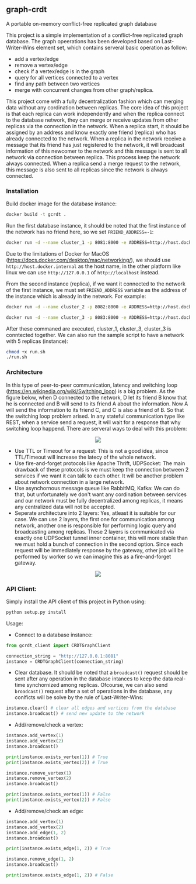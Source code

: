 ## graph-crdt
A portable on-memory conflict-free replicated graph database

This project is a simple implementation of a conflict-free replicated graph database. The graph opeerations has been developed based on Last-Writer-Wins element set, which contains serveral basic operation as follow:

- add a vertex/edge
- remove a vertex/edge
- check if a vertex/edge is in the graph
- query for all vertices connected to a vertex
- find any path between two vertices
- merge with concurrent changes from other graph/replica.

This project come with a fully decentralization fashion which can merging data without any cordination between replicas. The core idea of this project is that each replica can work independently and when the replica connect to the database network, they can merge or receive updates from other replicas via the connection in the network. When a replica start, it should be assigned by an address and know exactly one friend (replica) who has already connected to the network. When a replica in the network receive a message that its friend has just registered to the network, it will broadcast information of this newcomer to the network and this message is sent to all network via connection between replica. This process keep the network always connected. When a replica send a merge request to the network, this message is also sent to all replicas since the network is always connected.

### Installation

Build docker image for the database instance:

```bash
docker build -t gcrdt .
```

Run the first database instance, it should be noted that the first instance of the network has no friend here, so we set `FRIEND_ADDRESS=-1`:
```bash
docker run -d --name cluster_1 -p 8081:8000 -e ADDRESS=http://host.docker.internal:8081 -e FRIEND_ADDRESS=-1 gcrdt
```
Due to the limitations of Docker for MacOS (https://docs.docker.com/desktop/mac/networking/), we should use `http://host.docker.internal` as the host name, in the other platform like linux we can use `http://127.0.0.1` of `http://localhost` instead.
 
From the second instance (replica), if we want it connected to the network of the first instance, we must set `FRIEND_ADDRESS` variable as the address of the instance which is already in the network. For example:

```bash
docker run -d --name cluster_2 -p 8082:8000 -e ADDRESS=http://host.docker.internal:8082 -e FRIEND_ADDRESS=http://host.docker.internal:8081 gcrdt

docker run -d --name cluster_3 -p 8083:8000 -e ADDRESS=http://host.docker.internal:8083 -e FRIEND_ADDRESS=http://host.docker.internal:8082 gcrdt
```

After these commaned are executed, cluster_1, cluster_3, cluster_3 is conntected together. We can also run the sample script to have a network with 5 replicas (instance):
```bash
chmod +x run.sh
./run.sh
```

### Architecture

In this type of peer-to-peer communication, latency and switching loop (https://en.wikipedia.org/wiki/Switching_loop) is a big problem. As the figure below, when D connected to the network, D let its friend B know that he is connected and B will send to its friend A about the information. Now A will send the information to its friend C, and C is also a friend of B. So that the switching loop problem arised. In any stateful communication type like REST, when a service send a request, it will wait for a response that why switching loop happend.
There are serveral ways to deal with this problem:

<p align="center">
  <img src="https://i.imgur.com/brmnztR.png" />
</p>

- Use TTL or Timeout for a request: This is not a good idea, since TTL/Timeout will increase the latecy of the whole network.
- Use fire-and-forget protocols like Apache Thrift, UDPSocket: The main drawback of these protocols is we must keep the connection between 2 services if we want it can talk to each other. It will be another problem about network connection in a large network.
- Use asynchornous message queue like RabbitMQ, Kafka: We can do that, but unfortunately we don't want any cordination between services and our network must be fully decentralized among replicas, it means any centralized data will not be accepted.
- Seperate architecture into 2 layers: Yes, atleast it is suitable for our case. We can use 2 layers, the first one for communication among network, another one is responsible for performing logic query and broadcasting among replicas. These 2 layers is communicated via exactly one UDPSocket tunnel inner container, this will more stable than we must hold a bunch of connection in the second option. Since each request will be immediately response by the gateway, other job will be performed by worker so we can imagine this as a fire-and-forget gateway.

<p align="center">
  <img src="https://i.imgur.com/F0FxMu8.png" />
</p>


### API Client:

Simply install the API client of this project in Python using:
```bash
python setup.py install
```

Usage:

- Connect to a database instance:
```python
from gcrdt_client import CRDTGraphClient

connection_string = "http://127.0.0.1:8081"
instance = CRDTGraphClient(connection_string)
```

- Clear database. It should be noted that a `broadcast()` request should be sent after any operation in the database intances to keep the data real-time synchornized among replicas. Ofcourse, we can also send `broadcast()` request after a set of operations in the database, any conlficts will be solve by the rule of Last-Writer-Wins:
```python
instance.clear() # clear all edges and vertices from the database
instance.broadcast() # send new update to the network
```

- Add/remove/check a vertex:
```python
instance.add_vertex(1)
instance.add_vertex(2)
instance.broadcast()

print(instance.exists_vertex(1)) # True
print(instance.exists_vertex(2)) # True

instance.remove_vertex(1)
instance.remove_vertex(2)
instance.broadcast()

print(instance.exists_vertex(1)) # False
print(instance.exists_vertex(2)) # False
```

- Add/remove/check an edge:
```python
instance.add_vertex(1)
instance.add_vertex(2)
instance.add_edge(1, 2)
instance.broadcast()

print(instance.exists_edge(1, 2)) # True

instance.remove_edge(1, 2)
instance.broadcast()

print(instance.exists_edge(1, 2)) # False
```
